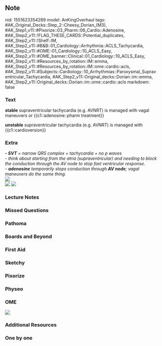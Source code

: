 ## Note
nid: 1551623354289
model: AnKingOverhaul
tags: #AK_Original_Decks::Step_2::Cheesy_Dorian_(M3), #AK_Step1_v11::#Pixorize::03_Pharm::06_Cardio::Adenosine, #AK_Step2_v11::!FLAG_THESE_CARDS::Potential_duplicates, #AK_Step2_v11::!Shelf::IM, #AK_Step2_v11::#B&B::01_Cardiology::Arrhythmia::ACLS_Tachycardia, #AK_Step2_v11::#OME::01_Cardiology::10_ACLS_Easy, #AK_Step2_v11::#OME_banner::Clinical::01_Cardiology::10_ACLS_Easy, #AK_Step2_v11::#Resources_by_rotation::IM::emma, #AK_Step2_v11::#Resources_by_rotation::IM::ome::cardio::acls, #AK_Step2_v11::#Subjects::Cardiology::10_Arrhythmias::Paroxysmal_Supraventricular_Tachycardia, #AK_Step2_v11::Original_decks::Dorian::im::emma, #AK_Step2_v11::Original_decks::Dorian::im::ome::cardio::acls
markdown: false

### Text
<b>stable</b> supraventricular tachycardia (e.g. AVNRT) is managed
with vagal maneuvers or {{c1::adenosine::pharm treatment}}
<div>
  <b>unstable</b> supraventricular tachycardia (e.g. AVNRT) is
  managed with {{c1::cardioversion}}
</div>

### Extra
<div>
  <div style="display: inline !important;">
    <div style="display: inline !important;">
      <i><b>- SVT</b> = narrow QRS complex + tachycardia + no p
      waves</i>
    </div>
  </div>
</div>
<div>
  <div style="display: inline !important;">
    <div style="display: inline !important;">
      <i>- think about starting from the atria (supraventricular)
      and needing to block the conduction through the AV node to
      stop fast ventricular response.</i>
    </div>
  </div>
</div>
<div>
  <div style="display: inline !important;">
    <div style="display: inline !important;">
      <i>- <b>adenosine</b> temporarily stops conduction through
      <b>AV</b> <b>node</b>; vagal maneuvers do the same thing.</i>
    </div>
  </div>
</div>
<div>
  <div style="display: inline !important;">
    <div style="display: inline !important;"></div>
  </div>
</div>
<div>
  <div style="display: inline !important;">
    <div style="display: inline !important;">
      <i><img src="paste-350430676648503.jpg"></i>
    </div>
  </div>
</div>
<div>
  <img src="paste-641771193237505.jpg">
  <div style="display: inline !important;">
    <div style="display: inline !important;">
      <i><img src="uw.png"></i>
    </div>
  </div>
</div>

### Lecture Notes


### Missed Questions


### Pathoma


### Boards and Beyond


### First Aid


### Sketchy


### Pixorize


### Physeo


### OME
<div class="ome-widget">
  <a href=
  "https://onlinemeded.org/spa/cardiology/acls-easy/acquire?ref=anki">
  <img src="_OME_AnkiFlashcards_Lesson_5.png"></a>
</div>

### Additional Resources


### One by one

